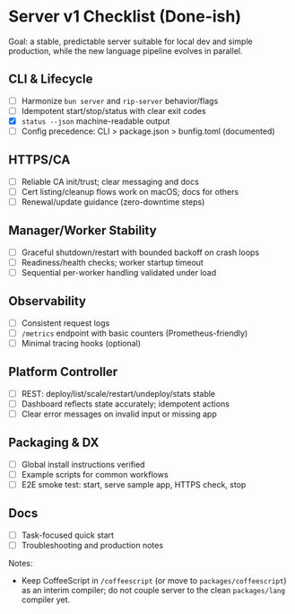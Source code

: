 # Server v1 Checklist (Done-ish)

Goal: a stable, predictable server suitable for local dev and simple production, while the new language pipeline evolves in parallel.

## CLI & Lifecycle
- [ ] Harmonize `bun server` and `rip-server` behavior/flags
- [ ] Idempotent start/stop/status with clear exit codes
- [x] `status --json` machine-readable output
- [ ] Config precedence: CLI > package.json > bunfig.toml (documented)

## HTTPS/CA
- [ ] Reliable CA init/trust; clear messaging and docs
- [ ] Cert listing/cleanup flows work on macOS; docs for others
- [ ] Renewal/update guidance (zero-downtime steps)

## Manager/Worker Stability
- [ ] Graceful shutdown/restart with bounded backoff on crash loops
- [ ] Readiness/health checks; worker startup timeout
- [ ] Sequential per-worker handling validated under load

## Observability
- [ ] Consistent request logs
- [ ] `/metrics` endpoint with basic counters (Prometheus-friendly)
- [ ] Minimal tracing hooks (optional)

## Platform Controller
- [ ] REST: deploy/list/scale/restart/undeploy/stats stable
- [ ] Dashboard reflects state accurately; idempotent actions
- [ ] Clear error messages on invalid input or missing app

## Packaging & DX
- [ ] Global install instructions verified
- [ ] Example scripts for common workflows
- [ ] E2E smoke test: start, serve sample app, HTTPS check, stop

## Docs
- [ ] Task-focused quick start
- [ ] Troubleshooting and production notes

Notes:
- Keep CoffeeScript in `/coffeescript` (or move to `packages/coffeescript`) as an interim compiler; do not couple server to the clean `packages/lang` compiler yet.

